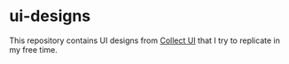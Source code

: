 # ui-designs

This repository contains UI designs from [Collect UI](http://collectui.com/challenges/) that I try to replicate in my free time.